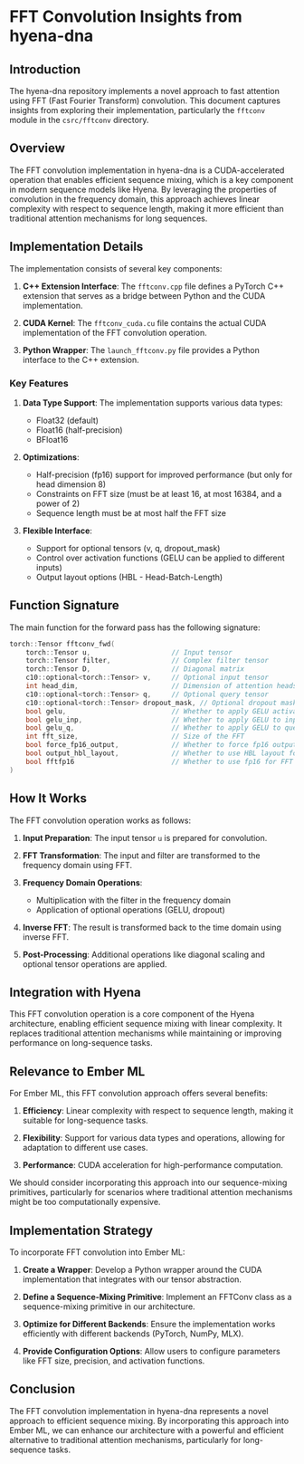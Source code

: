 # FFT Convolution Insights from hyena-dna

## Introduction

The hyena-dna repository implements a novel approach to fast attention using FFT (Fast Fourier Transform) convolution. This document captures insights from exploring their implementation, particularly the `fftconv` module in the `csrc/fftconv` directory.

## Overview

The FFT convolution implementation in hyena-dna is a CUDA-accelerated operation that enables efficient sequence mixing, which is a key component in modern sequence models like Hyena. By leveraging the properties of convolution in the frequency domain, this approach achieves linear complexity with respect to sequence length, making it more efficient than traditional attention mechanisms for long sequences.

## Implementation Details

The implementation consists of several key components:

1. **C++ Extension Interface**: The `fftconv.cpp` file defines a PyTorch C++ extension that serves as a bridge between Python and the CUDA implementation.

2. **CUDA Kernel**: The `fftconv_cuda.cu` file contains the actual CUDA implementation of the FFT convolution operation.

3. **Python Wrapper**: The `launch_fftconv.py` file provides a Python interface to the C++ extension.

### Key Features

1. **Data Type Support**: The implementation supports various data types:
   - Float32 (default)
   - Float16 (half-precision)
   - BFloat16

2. **Optimizations**:
   - Half-precision (fp16) support for improved performance (but only for head dimension 8)
   - Constraints on FFT size (must be at least 16, at most 16384, and a power of 2)
   - Sequence length must be at most half the FFT size

3. **Flexible Interface**:
   - Support for optional tensors (v, q, dropout_mask)
   - Control over activation functions (GELU can be applied to different inputs)
   - Output layout options (HBL - Head-Batch-Length)

## Function Signature

The main function for the forward pass has the following signature:

```cpp
torch::Tensor fftconv_fwd(
    torch::Tensor u,                    // Input tensor
    torch::Tensor filter,               // Complex filter tensor
    torch::Tensor D,                    // Diagonal matrix
    c10::optional<torch::Tensor> v,     // Optional input tensor
    int head_dim,                       // Dimension of attention heads
    c10::optional<torch::Tensor> q,     // Optional query tensor
    c10::optional<torch::Tensor> dropout_mask, // Optional dropout mask
    bool gelu,                          // Whether to apply GELU activation
    bool gelu_inp,                      // Whether to apply GELU to input
    bool gelu_q,                        // Whether to apply GELU to query
    int fft_size,                       // Size of the FFT
    bool force_fp16_output,             // Whether to force fp16 output
    bool output_hbl_layout,             // Whether to use HBL layout for output
    bool fftfp16                        // Whether to use fp16 for FFT
)
```

## How It Works

The FFT convolution operation works as follows:

1. **Input Preparation**: The input tensor `u` is prepared for convolution.

2. **FFT Transformation**: The input and filter are transformed to the frequency domain using FFT.

3. **Frequency Domain Operations**:
   - Multiplication with the filter in the frequency domain
   - Application of optional operations (GELU, dropout)

4. **Inverse FFT**: The result is transformed back to the time domain using inverse FFT.

5. **Post-Processing**: Additional operations like diagonal scaling and optional tensor operations are applied.

## Integration with Hyena

This FFT convolution operation is a core component of the Hyena architecture, enabling efficient sequence mixing with linear complexity. It replaces traditional attention mechanisms while maintaining or improving performance on long-sequence tasks.

## Relevance to Ember ML

For Ember ML, this FFT convolution approach offers several benefits:

1. **Efficiency**: Linear complexity with respect to sequence length, making it suitable for long-sequence tasks.

2. **Flexibility**: Support for various data types and operations, allowing for adaptation to different use cases.

3. **Performance**: CUDA acceleration for high-performance computation.

We should consider incorporating this approach into our sequence-mixing primitives, particularly for scenarios where traditional attention mechanisms might be too computationally expensive.

## Implementation Strategy

To incorporate FFT convolution into Ember ML:

1. **Create a Wrapper**: Develop a Python wrapper around the CUDA implementation that integrates with our tensor abstraction.

2. **Define a Sequence-Mixing Primitive**: Implement an FFTConv class as a sequence-mixing primitive in our architecture.

3. **Optimize for Different Backends**: Ensure the implementation works efficiently with different backends (PyTorch, NumPy, MLX).

4. **Provide Configuration Options**: Allow users to configure parameters like FFT size, precision, and activation functions.

## Conclusion

The FFT convolution implementation in hyena-dna represents a novel approach to efficient sequence mixing. By incorporating this approach into Ember ML, we can enhance our architecture with a powerful and efficient alternative to traditional attention mechanisms, particularly for long-sequence tasks.